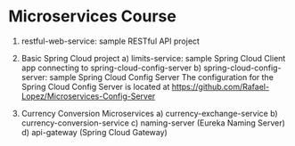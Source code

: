 # Microservices Course

1) restful-web-service: sample RESTful API project

2) Basic Spring Cloud project
    a) limits-service: sample Spring Cloud Client app connecting to spring-cloud-config-server
    b) spring-cloud-config-server: sample Spring Cloud Config Server
The configuration for the Spring Cloud Config Server is located at https://github.com/Rafael-Lopez/Microservices-Config-Server

3) Currency Conversion Microservices
    a) currency-exchange-service
    b) currency-conversion-service
    c) naming-server (Eureka Naming Server)
    d) api-gateway (Spring Cloud Gateway)

